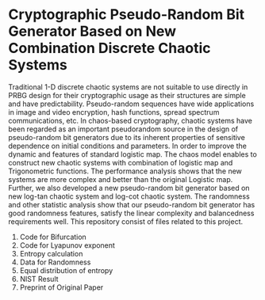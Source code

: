 # Cryptographic Pseudo-Random Bit Generator Based on New Combination Discrete Chaotic Systems
Traditional 1-D discrete chaotic systems are not suitable to use directly in PRBG design for their cryptographic usage as their structures are simple and have predictability. Pseudo-random sequences have wide applications in image and video encryption, hash functions, spread spectrum communications, etc. In chaos-based cryptography, chaotic systems have been regarded as an important pseudorandom source in the design of pseudo-random bit generators due to its inherent properties of sensitive dependence on initial conditions and parameters. In order to improve the dynamic and features of standard logistic map. The chaos model enables to construct new chaotic systems with combination of logistic map and Trigonometric functions. The performance analysis shows that the new systems are more complex and better than the original Logistic map. Further, we also developed a new pseudo-random bit generator based on new log-tan chaotic system and log-cot chaotic system. The randomness and other statistic analysis show that our pseudo-random bit generator has good randomness features, satisfy the linear complexity and balancedness requirements well.
This repository consist of files related to this project.
1. Code for Bifurcation
2. Code for Lyapunov exponent 
3. Entropy calculation
4. Data for Randomness
5. Equal distribution of entropy 
6. NIST Result
7. Preprint of Original Paper
